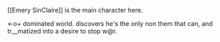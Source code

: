 [[Emery SinClaire]] is the main character here. 

<-o+ dominated world. discovers he's the only non them that can, and tr__matized into a desire to stop w@r.